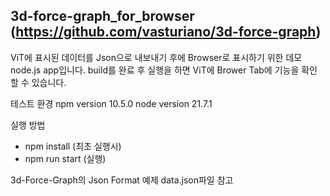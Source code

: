 ## 3d-force-graph_for_browser (https://github.com/vasturiano/3d-force-graph)

ViT에 표시된 데이터를 Json으로 내보내기 후에 Browser로 표시하기 위한 데모 node.js app입니다.
build를 완료 후 실행을 하면 ViT에 Brower Tab에 기능을 확인 할 수 있습니다.


테스트 환경
npm version 10.5.0
node version 21.7.1

실행 방법
- npm install (최초 실행시)
- npm run start (실행)

3d-Force-Graph의 Json Format 예제
data.json파일 참고